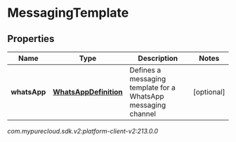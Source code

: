# MessagingTemplate


## Properties

| Name | Type | Description | Notes |
| ------------ | ------------- | ------------- | ------------- |
| **whatsApp** | [**WhatsAppDefinition**](WhatsAppDefinition) | Defines a messaging template for a WhatsApp messaging channel |  [optional] |




_com.mypurecloud.sdk.v2:platform-client-v2:213.0.0_
